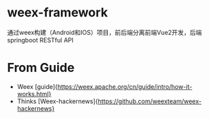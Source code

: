 # weex-framework
通过weex构建（Android和IOS）项目，前后端分离前端Vue2开发，后端springboot RESTful API

# From Guide
- Weex [guide]{https://weex.apache.org/cn/guide/intro/how-it-works.html}
- Thinks [Weex-hackernews]{https://github.com/weexteam/weex-hackernews}
